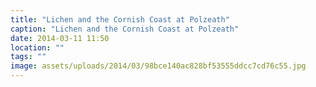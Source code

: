 ```yaml
---
title: "Lichen and the Cornish Coast at Polzeath"
caption: "Lichen and the Cornish Coast at Polzeath"
date: 2014-03-11 11:50
location: ""
tags: ""
image: assets/uploads/2014/03/98bce140ac828bf53555ddcc7cd76c55.jpg
---
```

